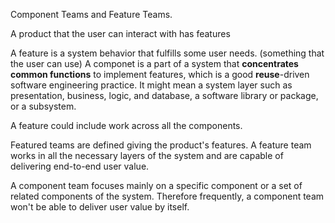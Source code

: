 Component Teams and Feature Teams.

A product that the user can interact with has features

A feature is a system behavior that fulfills some user needs. (something that the user can use)
A componet is a part of a system that **concentrates common functions** to implement features, which is a good **reuse**-driven software engineering practice. It might mean a system layer such as presentation, business, logic, and database, a software library or package, or a subsystem.

A feature could include work across all the components.

Featured teams are defined giving the product's features. A feature team works in all the necessary layers of the system and are capable of delivering end-to-end user value.

A component team focuses mainly on a specific component or a set of related components of the system.
Therefore frequently, a component team won't be able to deliver user value by itself.

